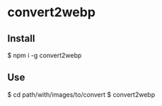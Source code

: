 # convert2webp

## Install

$ npm i -g convert2webp

## Use

$ cd path/with/images/to/convert
$ convert2webp

